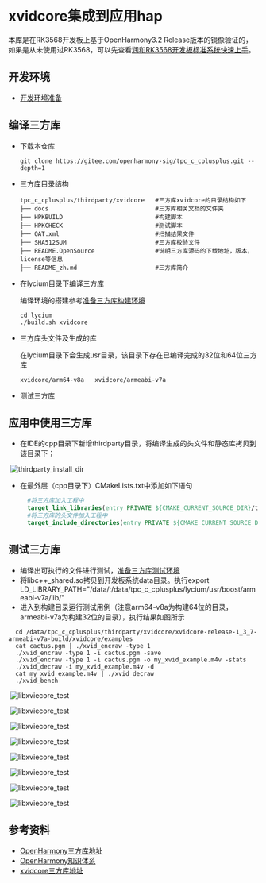 # xvidcore集成到应用hap

本库是在RK3568开发板上基于OpenHarmony3.2 Release版本的镜像验证的，如果是从未使用过RK3568，可以先查看[润和RK3568开发板标准系统快速上手](https://gitee.com/openharmony-sig/knowledge_demo_temp/tree/master/docs/rk3568_helloworld)。

## 开发环境

- [开发环境准备](../../../docs/hap_integrate_environment.md)

## 编译三方库

*   下载本仓库

    ```shell
    git clone https://gitee.com/openharmony-sig/tpc_c_cplusplus.git --depth=1
    ```

*   三方库目录结构

    ```shell
    tpc_c_cplusplus/thirdparty/xvidcore   #三方库xvidcore的目录结构如下
    ├── docs                              #三方库相关文档的文件夹
    ├── HPKBUILD                          #构建脚本
    ├── HPKCHECK                          #测试脚本
    ├── OAT.xml                           #扫描结果文件
    ├── SHA512SUM                         #三方库校验文件
    ├── README.OpenSource                 #说明三方库源码的下载地址，版本，license等信息
    ├── README_zh.md                      #三方库简介
    ```
    
*   在lycium目录下编译三方库

    编译环境的搭建参考[准备三方库构建环境](../../../lycium/README.md#1编译环境准备)

    ```shell
    cd lycium
    ./build.sh xvidcore
    ```

*   三方库头文件及生成的库

    在lycium目录下会生成usr目录，该目录下存在已编译完成的32位和64位三方库

    ```shell
    xvidcore/arm64-v8a   xvidcore/armeabi-v7a
    ```

*   [测试三方库](#测试三方库)

## 应用中使用三方库

- 在IDE的cpp目录下新增thirdparty目录，将编译生成的头文件和静态库拷贝到该目录下；

&nbsp;![thirdparty_install_dir](pic/xvidcore-dev.png)

- 在最外层（cpp目录下）CMakeLists.txt中添加如下语句

  ```cmake
    #将三方库加入工程中
    target_link_libraries(entry PRIVATE ${CMAKE_CURRENT_SOURCE_DIR}/thirdparty/xvidcore/${OHOS_ARCH}/lib/libxvidcore.a)
    #将三方库的头文件加入工程中
    target_include_directories(entry PRIVATE ${CMAKE_CURRENT_SOURCE_DIR}/thirdparty/xvidcore/${OHOS_ARCH}/include)
  ```
  

## 测试三方库

- 编译出可执行的文件进行测试，[准备三方库测试环境](../../../lycium/README.md#3ci环境准备)
- 将libc++_shared.so拷贝到开发板系统data目录。执行export LD_LIBRARY_PATH="/data/:/data/tpc_c_cplusplus/lycium/usr/boost/armeabi-v7a/lib/"
- 进入到构建目录运行测试用例（注意arm64-v8a为构建64位的目录，armeabi-v7a为构建32位的目录），执行结果如图所示
```shell
  cd /data/tpc_c_cplusplus/thirdparty/xvidcore/xvidcore-release-1_3_7-armeabi-v7a-build/xvidcore/examples
  cat cactus.pgm | ./xvid_encraw -type 1
  ./xvid_encraw -type 1 -i cactus.pgm -save
  ./xvid_encraw -type 1 -i cactus.pgm -o my_xvid_example.m4v -stats
  ./xvid_decraw -i my_xvid_example.m4v -d
  cat my_xvid_example.m4v | ./xvid_decraw
  ./xvid_bench
```
&nbsp;![libxviecore_test](pic/test-cmd-ret1.png)

&nbsp;![libxviecore_test](pic/test-cmd-ret2.png)

&nbsp;![libxviecore_test](pic/test-cmd-ret3.png)

&nbsp;![libxviecore_test](pic/test-cmd-ret4.png)

&nbsp;![libxviecore_test](pic/test-cmd-ret5.png)

&nbsp;![libxviecore_test](pic/test-cmd-ret6.png)

&nbsp;![libxviecore_test](pic/test-cmd-ret7.png)

&nbsp;![libxviecore_test](pic/test-cmd-ret8.png)

## 参考资料

*   [OpenHarmony三方库地址](https://gitee.com/openharmony-tpc)
*   [OpenHarmony知识体系](https://gitee.com/openharmony-sig/knowledge)
*   [xvidcore三方库地址](https://github.com/deepin-community/xvidcore)

